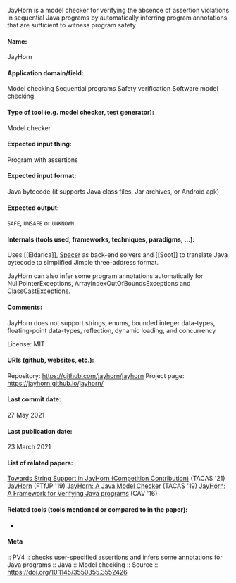 JayHorn is a model checker for verifying the absence of assertion violations in sequential Java programs by automatically inferring program annotations that are sufficient to witness program safety

#### Name:
JayHorn

#### Application domain/field:
Model checking
Sequential programs
Safety verification
Software model checking

#### Type of tool (e.g. model checker, test generator):
Model checker

#### Expected input thing:
Program with assertions

#### Expected input format:
Java bytecode (it supports Java class files, Jar archives, or Android apk)

#### Expected output:
`SAFE`, `UNSAFE` or `UNKNOWN`

#### Internals (tools used, frameworks, techniques, paradigms, ...):
Uses [[Eldarica]], [Spacer](../Solvers/Spacer.md) as back-end solvers and [[Soot]] to translate Java bytecode to simplified Jimple three-address format.

JayHorn can also infer some program annotations automatically for NullPointerExceptions, ArrayIndexOutOfBoundsExceptions and ClassCastExceptions.

#### Comments:
JayHorn does not support strings, enums, bounded integer data-types, floating-point data-types, reflection, dynamic loading, and concurrency

License: MIT

#### URIs (github, websites, etc.):
Repository: https://github.com/jayhorn/jayhorn
Project page: https://jayhorn.github.io/jayhorn/

#### Last commit date:
27 May 2021

#### Last publication date:
23 March 2021

#### List of related papers:
[Towards String Support in JayHorn (Competition Contribution)](https://doi.org/10.1007/978-3-030-72013-1_29) (TACAS '21)
[JayHorn](https://doi.org/10.1145/3340672.3341113) (FTfJP '19)
[JayHorn: A Java Model Checker](https://doi.org/10.1007/978-3-030-17502-3_16) (TACAS '19)
[JayHorn: A Framework for Verifying Java programs](https://doi.org/10.1007/978-3-319-41528-4_19) (CAV '16)

#### Related tools (tools mentioned or compared to in the paper):
-

#### Meta
:: PV4 :: checks user-specified assertions and infers some annotations for Java programs
:: Java
:: Model checking
:: Source :: https://doi.org/10.1145/3550355.3552426
